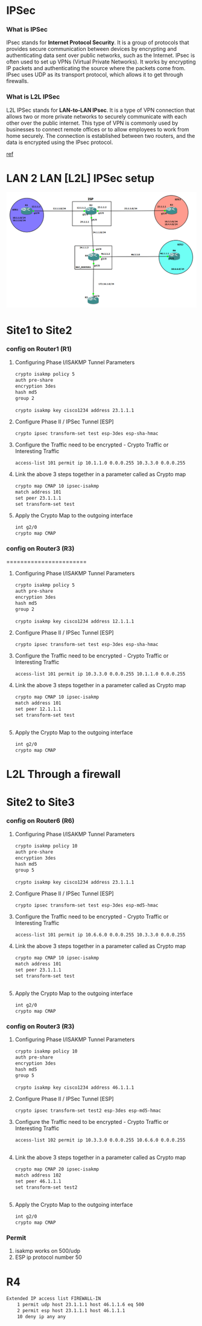 # IPSec
### What is IPSec
IPsec stands for **Internet Protocol Security**. It is a group of protocols that provides secure communication between devices by encrypting and authenticating data sent over public networks, such as the Internet. IPsec is often used to set up VPNs (Virtual Private Networks). It works by encrypting IP packets and authenticating the source where the packets come from. IPsec uses UDP as its transport protocol, which allows it to get through firewalls. 

### What is L2L IPSec
L2L IPSec stands for **LAN-to-LAN IPsec**. It is a type of VPN connection that allows two or more private networks to securely communicate with each other over the public internet. This type of VPN is commonly used by businesses to connect remote offices or to allow employees to work from home securely. The connection is established between two routers, and the data is encrypted using the IPsec protocol.



[ref](https://www.cisco.com/c/en/us/support/docs/routers/1700-series-modular-access-routers/71462-rtr-l2l-ipsec-split.html)
# LAN 2 LAN [L2L] IPSec setup

![img](img/1.png)


# Site1   to   Site2

### config on Router1 (R1)

1. Configuring Phase I/ISAKMP Tunnel Parameters

    ```
    crypto isakmp policy 5 
    auth pre-share
    encryption 3des
    hash md5
    group 2

    crypto isakmp key cisco1234 address 23.1.1.1

    ```

2. Configure Phase II / IPSec Tunnel [ESP]

    ```
    crypto ipsec transform-set test esp-3des esp-sha-hmac

    ```

3. Configure the Traffic need to be encrypted - 
Crypto Traffic or Interesting Traffic

    ```
    access-list 101 permit ip 10.1.1.0 0.0.0.255 10.3.3.0 0.0.0.255
    ```


4. Link the above 3 steps together in a parameter called as Crypto map 

    ```
    crypto map CMAP 10 ipsec-isakmp
    match address 101
    set peer 23.1.1.1
    set transform-set test

    ```

5. Apply the Crypto Map to the outgoing interface

    ```
    int g2/0
    crypto map CMAP

    ```




### config on Router3 (R3)
=======================
1. Configuring Phase I/ISAKMP Tunnel Parameters

    ```
    crypto isakmp policy 5 
    auth pre-share
    encryption 3des
    hash md5
    group 2

    crypto isakmp key cisco1234 address 12.1.1.1
    ```

2. Configure Phase II / IPSec Tunnel [ESP]

    ```
    crypto ipsec transform-set test esp-3des esp-sha-hmac

    ```

3. Configure the Traffic need to be encrypted - Crypto Traffic or Interesting Traffic

    ```
    access-list 101 permit ip 10.3.3.0 0.0.0.255 10.1.1.0 0.0.0.255 

    ```


4. Link the above 3 steps together in a parameter called as Crypto map 

    ```
    crypto map CMAP 10 ipsec-isakmp
    match address 101
    set peer 12.1.1.1
    set transform-set test


    ```


5. Apply the Crypto Map to the outgoing interface
    ```
    int g2/0
    crypto map CMAP

    ```





# L2L Through a firewall
# Site2    to   Site3



### config on Router6 (R6)

1. Configuring Phase I/ISAKMP Tunnel Parameters

    ```
    crypto isakmp policy 10
    auth pre-share
    encryption 3des
    hash md5
    group 5

    crypto isakmp key cisco1234 address 23.1.1.1
    ```

2. Configure Phase II / IPSec Tunnel [ESP]

    ```
    crypto ipsec transform-set test esp-3des esp-md5-hmac

    ```

3. Configure the Traffic need to be encrypted - Crypto Traffic or Interesting Traffic

    ```
    access-list 101 permit ip 10.6.6.0 0.0.0.255 10.3.3.0 0.0.0.255

    ```


4. Link the above 3 steps together in a parameter called as Crypto map 

    ```
    crypto map CMAP 10 ipsec-isakmp
    match address 101
    set peer 23.1.1.1
    set transform-set test


    ```


5. Apply the Crypto Map to the outgoing interface
    ```
    int g2/0
    crypto map CMAP

    ```


### config on Router3 (R3)

1. Configuring Phase I/ISAKMP Tunnel Parameters

    ```
    crypto isakmp policy 10
    auth pre-share
    encryption 3des
    hash md5
    group 5

    crypto isakmp key cisco1234 address 46.1.1.1
    ```

2. Configure Phase II / IPSec Tunnel [ESP]

    ```
    crypto ipsec transform-set test2 esp-3des esp-md5-hmac

    ```

3. Configure the Traffic need to be encrypted - Crypto Traffic or Interesting Traffic

    ```
    access-list 102 permit ip 10.3.3.0 0.0.0.255 10.6.6.0 0.0.0.255


    ```


4. Link the above 3 steps together in a parameter called as Crypto map 

    ```
    crypto map CMAP 20 ipsec-isakmp
    match address 102
    set peer 46.1.1.1
    set transform-set test2


    ```


5. Apply the Crypto Map to the outgoing interface
    ```
    int g2/0
    crypto map CMAP

    ```


### Permit 
1. isakmp works on 500/udp
2. ESP  ip protocol number 50

# R4
```
Extended IP access list FIREWALL-IN
    1 permit udp host 23.1.1.1 host 46.1.1.6 eq 500
    2 permit esp host 23.1.1.1 host 46.1.1.1
    10 deny ip any any

```